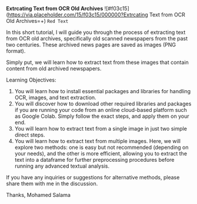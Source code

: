**Extrcating Text from OCR Old Archives** ![#f03c15](https://via.placeholder.com/15/f03c15/000000?Extrcating Text from OCR Old Archives=+)
`Red Text`


In this short tutorial, I will guide you through the process of extracting text from OCR old archives, specifically old scanned newspapers from the past two centuries.
These archived news pages are saved as images (PNG format).

Simply put, we will learn how to extract text from these images that contain content from old archived newspapers.

Learning Objectives:
1. You will learn how to install essential packages and libraries for handling OCR, images, and text extraction.
2. You will discover how to download other required libraries and packages if you are running your code from an online cloud-based platform such as Google Colab. Simply follow the exact steps, and apply them on your end.
3. You will learn how to extract text from a single image in just two simple direct steps.
4. You will learn how to extract text from multiple images. Here, we will explore two methods: one is easy but not recommended (depending on your needs), and the other is more efficient, allowing you to extract the text into a dataframe for further preprocessing procedures before running any advanced textual analysis.

If you have any inquiries or suggestions for alternative methods, please share them with me in the discussion.


Thanks, Mohamed Salama
